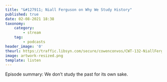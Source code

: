 ```yaml
---
title: "&#127911; Niall Ferguson on Why We Study History"
published: true
date: 02-08-2021 18:38
taxonomy:
    category:
        - stream
    tag:
        - podcasts
header_image: '0'
theurl: https://traffic.libsyn.com/secure/cowenconvos/CWT-132-NiallFerguson-podcast-final.mp3?dest-id=850607
image: artwork-resized.png
template: listen
--- 
```

Episode summary: We don’t study the past for its own sake.
